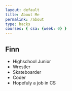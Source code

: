 ```yaml
---
layout: default
title: About Me
permalink: /about
type: hacks
courses: { csa: {week: 0} }
---
```


## Finn
- Highschool Junior
- Wrestler
- Skateboarder
- Coder
- Hopefuly a job in CS